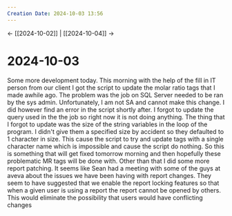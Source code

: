 ```yaml
---
Creation Date: 2024-10-03 13:56
---
```


<- [[2024-10-02]] | [[2024-10-04]]  ->

# 2024-10-03
Some more development today. This morning with the help of the fill in IT person from our client I got the script to update the molar ratio tags that I made awhile ago. The problem was the job on SQL Server needed to be ran by the sys admin. Unfortunately, I am not SA and cannot make this change. I did however find an error in the script shortly after. I forgot to update the query used in the the job so right now it is not doing anything.  The thing that I forgot to update was the size of the string variables in the loop of the program. I didn't give them a specified size by accident so they defaulted to 1 character in size. This cause the script to try and update tags with a single character name which is impossible and cause the script do nothing. So this is something that will get fixed tomorrow morning and then hopefully these problematic MR tags will be done with. Other than that I did some more report patching. It seems like Sean had a meeting with some of the guys at aveva about the issues we have been having with report changes. They seem to have suggested that we enable the report locking features so that when a given user is using a report the report cannot be opened by others. This would eliminate the possibility that users would have conflicting changes 